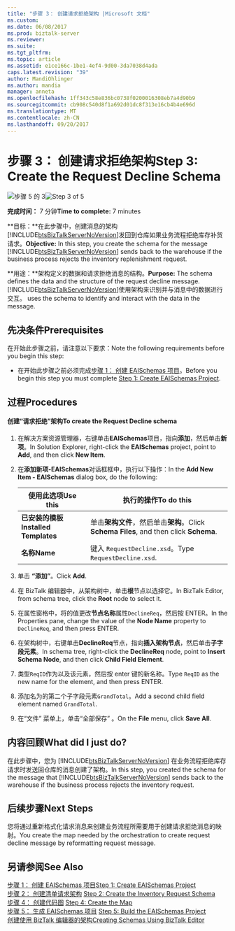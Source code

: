 ```yaml
---
title: "步骤 3： 创建请求拒绝架构 |Microsoft 文档"
ms.custom: 
ms.date: 06/08/2017
ms.prod: biztalk-server
ms.reviewer: 
ms.suite: 
ms.tgt_pltfrm: 
ms.topic: article
ms.assetid: e1ce166c-1be1-4ef4-9d00-3da7038d4ada
caps.latest.revision: "39"
author: MandiOhlinger
ms.author: mandia
manager: anneta
ms.openlocfilehash: 1ff343c58e836bc0738f0200016308eb7a4d90b9
ms.sourcegitcommit: cb908c540d8f1a692d01dc8f313e16cb4b4e696d
ms.translationtype: MT
ms.contentlocale: zh-CN
ms.lasthandoff: 09/20/2017
---
```

# <a name="step-3-create-the-request-decline-schema"></a><span data-ttu-id="9eee1-102">步骤 3： 创建请求拒绝架构</span><span class="sxs-lookup"><span data-stu-id="9eee1-102">Step 3: Create the Request Decline Schema</span></span>
<span data-ttu-id="9eee1-103">![步骤 5 的 3](../core/media/step-3of5.gif "Step_3of5")</span><span class="sxs-lookup"><span data-stu-id="9eee1-103">![Step 3 of 5](../core/media/step-3of5.gif "Step_3of5")</span></span>  
  
 <span data-ttu-id="9eee1-104">**完成时间：** 7 分钟</span><span class="sxs-lookup"><span data-stu-id="9eee1-104">**Time to complete:** 7 minutes</span></span>  
  
 <span data-ttu-id="9eee1-105">**目标：**在此步骤中，创建消息的架构[!INCLUDE[btsBizTalkServerNoVersion](../includes/btsbiztalkservernoversion-md.md)]发回到仓库如果业务流程拒绝库存补货请求。</span><span class="sxs-lookup"><span data-stu-id="9eee1-105">**Objective:** In this step, you create the schema for the message [!INCLUDE[btsBizTalkServerNoVersion](../includes/btsbiztalkservernoversion-md.md)] sends back to the warehouse if the business process rejects the inventory replenishment request.</span></span>  
  
 <span data-ttu-id="9eee1-106">**用途：**架构定义的数据和请求拒绝消息的结构。</span><span class="sxs-lookup"><span data-stu-id="9eee1-106">**Purpose:** The schema defines the data and the structure of the request decline message.</span></span> [!INCLUDE[btsBizTalkServerNoVersion](../includes/btsbiztalkservernoversion-md.md)]<span data-ttu-id="9eee1-107">使用架构来识别并与消息中的数据进行交互。</span><span class="sxs-lookup"><span data-stu-id="9eee1-107"> uses the schema to identify and interact with the data in the message.</span></span>  
  
## <a name="prerequisites"></a><span data-ttu-id="9eee1-108">先决条件</span><span class="sxs-lookup"><span data-stu-id="9eee1-108">Prerequisites</span></span>  
 <span data-ttu-id="9eee1-109">在开始此步骤之前，请注意以下要求：</span><span class="sxs-lookup"><span data-stu-id="9eee1-109">Note the following requirements before you begin this step:</span></span>  
  
-   <span data-ttu-id="9eee1-110">在开始此步骤之前必须完成[步骤 1： 创建 EAISchemas 项目](../core/step-1-create-eaischemas-project.md)。</span><span class="sxs-lookup"><span data-stu-id="9eee1-110">Before you begin this step you must complete [Step 1: Create EAISchemas Project](../core/step-1-create-eaischemas-project.md).</span></span>  
  
## <a name="procedures"></a><span data-ttu-id="9eee1-111">过程</span><span class="sxs-lookup"><span data-stu-id="9eee1-111">Procedures</span></span>  
  
#### <a name="to-create-the-request-decline-schema"></a><span data-ttu-id="9eee1-112">创建“请求拒绝”架构</span><span class="sxs-lookup"><span data-stu-id="9eee1-112">To create the Request Decline schema</span></span>  
  
1.  <span data-ttu-id="9eee1-113">在解决方案资源管理器，右键单击**EAISchemas**项目，指向**添加**，然后单击**新项**。</span><span class="sxs-lookup"><span data-stu-id="9eee1-113">In Solution Explorer, right-click the **EAISchemas** project, point to **Add**, and then click **New Item**.</span></span>  
  
2.  <span data-ttu-id="9eee1-114">在**添加新项-EAISchemas**对话框框中，执行以下操作：</span><span class="sxs-lookup"><span data-stu-id="9eee1-114">In the **Add New Item - EAISchemas** dialog box, do the following:</span></span>  
  
    |<span data-ttu-id="9eee1-115">使用此选项</span><span class="sxs-lookup"><span data-stu-id="9eee1-115">Use this</span></span>|<span data-ttu-id="9eee1-116">执行的操作</span><span class="sxs-lookup"><span data-stu-id="9eee1-116">To do this</span></span>|  
    |--------------|----------------|  
    |<span data-ttu-id="9eee1-117">**已安装的模板**</span><span class="sxs-lookup"><span data-stu-id="9eee1-117">**Installed Templates**</span></span>|<span data-ttu-id="9eee1-118">单击**架构文件**，然后单击**架构**。</span><span class="sxs-lookup"><span data-stu-id="9eee1-118">Click **Schema Files**, and then click **Schema**.</span></span>|  
    |<span data-ttu-id="9eee1-119">**名称**</span><span class="sxs-lookup"><span data-stu-id="9eee1-119">**Name**</span></span>|<span data-ttu-id="9eee1-120">键入 `RequestDecline.xsd`。</span><span class="sxs-lookup"><span data-stu-id="9eee1-120">Type `RequestDecline.xsd`.</span></span>|  
  
3.  <span data-ttu-id="9eee1-121">单击 **“添加”**。</span><span class="sxs-lookup"><span data-stu-id="9eee1-121">Click **Add**.</span></span>  
  
4.  <span data-ttu-id="9eee1-122">在 BizTalk 编辑器中，从架构树中，单击**根**节点以选择它。</span><span class="sxs-lookup"><span data-stu-id="9eee1-122">In BizTalk Editor, from schema tree, click the **Root** node to select it.</span></span>  
  
5.  <span data-ttu-id="9eee1-123">在属性窗格中，将的值更改**节点名称**属性`DeclineReq`，然后按 ENTER。</span><span class="sxs-lookup"><span data-stu-id="9eee1-123">In the Properties pane, change the value of the **Node Name** property to `DeclineReq`, and then press ENTER.</span></span>  
  
6.  <span data-ttu-id="9eee1-124">在架构树中，右键单击**DeclineReq**节点，指向**插入架构节点**，然后单击**子字段元素**。</span><span class="sxs-lookup"><span data-stu-id="9eee1-124">In schema tree, right-click the **DeclineReq** node, point to **Insert Schema Node**, and then click **Child Field Element**.</span></span>  
  
7.  <span data-ttu-id="9eee1-125">类型`ReqID`作为以及该元素，然后按 enter 键的新名称。</span><span class="sxs-lookup"><span data-stu-id="9eee1-125">Type `ReqID` as the new name for the element, and then press ENTER.</span></span>  
  
8.  <span data-ttu-id="9eee1-126">添加名为的第二个子字段元素`GrandTotal`。</span><span class="sxs-lookup"><span data-stu-id="9eee1-126">Add a second child field element named `GrandTotal`.</span></span>  
  
9. <span data-ttu-id="9eee1-127">在“文件”  菜单上，单击“全部保存” 。</span><span class="sxs-lookup"><span data-stu-id="9eee1-127">On the **File** menu, click **Save All**.</span></span>  
  
## <a name="what-did-i-just-do"></a><span data-ttu-id="9eee1-128">内容回顾</span><span class="sxs-lookup"><span data-stu-id="9eee1-128">What did I just do?</span></span>  
 <span data-ttu-id="9eee1-129">在此步骤中，您为 [!INCLUDE[btsBizTalkServerNoVersion](../includes/btsbiztalkservernoversion-md.md)] 在业务流程拒绝库存请求时发送回仓库的消息创建了架构。</span><span class="sxs-lookup"><span data-stu-id="9eee1-129">In this step, you created the schema for the message that [!INCLUDE[btsBizTalkServerNoVersion](../includes/btsbiztalkservernoversion-md.md)] sends back to the warehouse if the business process rejects the inventory request.</span></span>  
  
## <a name="next-steps"></a><span data-ttu-id="9eee1-130">后续步骤</span><span class="sxs-lookup"><span data-stu-id="9eee1-130">Next Steps</span></span>  
 <span data-ttu-id="9eee1-131">您将通过重新格式化请求消息来创建业务流程所需要用于创建请求拒绝消息的映射。</span><span class="sxs-lookup"><span data-stu-id="9eee1-131">You create the map needed by the orchestration to create request decline message by reformatting request message.</span></span>  
  
## <a name="see-also"></a><span data-ttu-id="9eee1-132">另请参阅</span><span class="sxs-lookup"><span data-stu-id="9eee1-132">See Also</span></span>  
 [<span data-ttu-id="9eee1-133">步骤 1： 创建 EAISchemas 项目</span><span class="sxs-lookup"><span data-stu-id="9eee1-133">Step 1: Create EAISchemas Project</span></span>](../core/step-1-create-eaischemas-project.md)  
 <span data-ttu-id="9eee1-134">[步骤 2： 创建清单请求架构](../core/step-2-create-the-inventory-request-schema.md) </span><span class="sxs-lookup"><span data-stu-id="9eee1-134">[Step 2: Create the Inventory Request Schema](../core/step-2-create-the-inventory-request-schema.md) </span></span>  
 <span data-ttu-id="9eee1-135">[步骤 4： 创建代码图](../core/step-4-create-the-map.md) </span><span class="sxs-lookup"><span data-stu-id="9eee1-135">[Step 4: Create the Map](../core/step-4-create-the-map.md) </span></span>  
 <span data-ttu-id="9eee1-136">[步骤 5： 生成 EAISchemas 项目](../core/step-5-build-the-eaischemas-project.md) </span><span class="sxs-lookup"><span data-stu-id="9eee1-136">[Step 5: Build the EAISchemas Project](../core/step-5-build-the-eaischemas-project.md) </span></span>  
 [<span data-ttu-id="9eee1-137">创建使用 BizTalk 编辑器的架构</span><span class="sxs-lookup"><span data-stu-id="9eee1-137">Creating Schemas Using BizTalk Editor</span></span>](../core/creating-schemas-using-biztalk-editor.md)